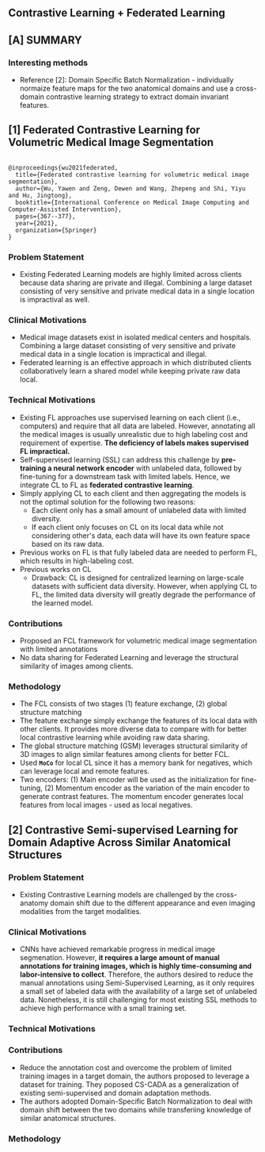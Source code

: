 ## Contrastive Learning + Federated Learning

## [A] SUMMARY
### Interesting methods 
- Reference [2]: Domain Specific Batch Normalization - individually normaize feature maps for the two anatomical domains and use a cross-domain contrastive learning strategy to extract domain invariant features.

## [1] Federated Contrastive Learning for Volumetric Medical Image Segmentation
<code>
@inproceedings{wu2021federated,
  title={Federated contrastive learning for volumetric medical image segmentation},
  author={Wu, Yawen and Zeng, Dewen and Wang, Zhepeng and Shi, Yiyu and Hu, Jingtong},
  booktitle={International Conference on Medical Image Computing and Computer-Assisted Intervention},
  pages={367--377},
  year={2021},
  organization={Springer}
}
</code>

### Problem Statement
- Existing Federated Learning models are highly limited across clients because data sharing are private and illegal. Combining a large dataset consisting of very sensitive and private medical data in a single location is impractival as well.
### Clinical Motivations
- Medical image datasets exist in isolated medical centers and hospitals. Combining a large dataset consisting of very sensitive and private medical data in a single location is impractical and illegal. 
- Federated learning is an effective approach in which distributed clients collaboratively learn a shared model while keeping private raw data local. 

### Technical Motivations
- Existing FL approaches use supervised learning on each client (i.e., computers) and require that all data are labeled. However, annotating all the medical images is usually unrealistic due to high labeling cost and requirement of expertise. **The deficiency of labels makes supervised FL impractical.**
- Self-supervised learning (SSL) can address this challenge by **pre-training a neural network encoder** with unlabeled data, followed by fine-tuning for a downstream task with limited labels. Hence, we integrate CL to FL as **federated contrastive learning**. 
- Simply applying CL to each client and then aggregating the models is not the optimal solution for the following two reasons:
  - Each client only has a small amount of unlabeled data with limited diversity. 
  - If each client only focuses on CL on its local data while not considering other's data, each data will have its own feature space based on its raw data.
- Previous works on FL is that fully labeled data are needed to perform FL, which results in high-labeling cost.
- Previous works on CL
  - Drawback: CL is designed for centralized learning on large-scale datasets with sufficient data diversity. However, when applying CL to FL, the limited data diversity will greatly degrade the performance of the learned model. 
### Contributions
- Proposed an FCL framework for volumetric medical image segmentation with limited annotations
- No data sharing for Federated Learning and leverage the structural similarity of images among clients.
### Methodology
- The FCL consists of two stages (1) feature exchange, (2) global structure matching
- The feature exchange simply exchange the features of its local data with other clients. It provides more diverse data to compare with for better local contrastive learning while avoiding raw data sharing. 
- The global structure matching (GSM) leverages structural similarity of 3D images to align similar features among clients for better FCL.
- Used **<code>MoCo</code>** for local CL since it has a memory bank for negatives, which can leverage local and remote features.
- Two encoders: (1) Main encoder will be used as the initialization for fine-tuning, (2) Momentum encoder as the variation of the main encoder to generate contrast features. The momentum encoder generates local features from local images - used as local negatives. 


## [2] Contrastive Semi-supervised Learning for Domain Adaptive Across Similar Anatomical Structures
### Problem Statement
- Existing Contrastive Learning models are challenged by the cross-anatomy domain shift due to the different appearance and even imaging modalities from the target modalities. 
### Clinical Motivations
- CNNs have achieved remarkable progress in medical image segmenation. However, **it requires a large amount of manual annotations for training images, which is highly time-consuming and labor-intensive to collect**. Therefore, the authors desired to reduce the manual annotations using Semi-Supervised Learning, as it only requires a small set of labeled data with the availability of a large set of unlabeled data. Nonetheless, it is still challenging for most existing SSL methods to achieve high performance with a small training set. 

### Technical Motivations
### Contributions
- Reduce the annotation cost and overcome the problem of limited training images in a target domain, the authors proposed to leverage a dataset for training. They poposed CS-CADA as a generalization of existing semi-supervised and domain adaptation methods.
- The authors adopted Domain-Specific Batch Normalization to deal with domain shift between the two domains while transferiing knowledge of similar anatomical structures.

### Methodology